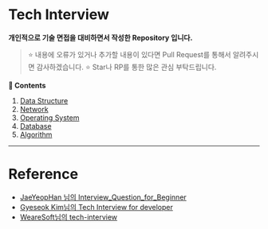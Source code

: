 # Tech Interview

**개인적으로 기술 면접을 대비하면서 작성한 Repository 입니다.**
> :star: 내용에 오류가 있거나 추가할 내용이 있다면 Pull Request를 통해서 알려주시면 감사하겠습니다.
> :star: Star나 RP를 통한 많은 관심 부탁드립니다.

**:book: Contents**
1. [Data Structure](/DataStructure/)
1. [Network](/Network/)
1. [Operating System](/OS/)
1. [Database](/DB/)
1. [Algorithm](/Algorithm/)

---

# Reference
* [JaeYeopHan 님의 Interview_Question_for_Beginner](https://github.com/JaeYeopHan/Interview_Question_for_Beginner)
* [Gyeseok Kim님의 Tech Interview for developer](https://gyoogle.dev/blog/)
* [WeareSoft님의 tech-interview](https://github.com/WeareSoft/tech-interview)
